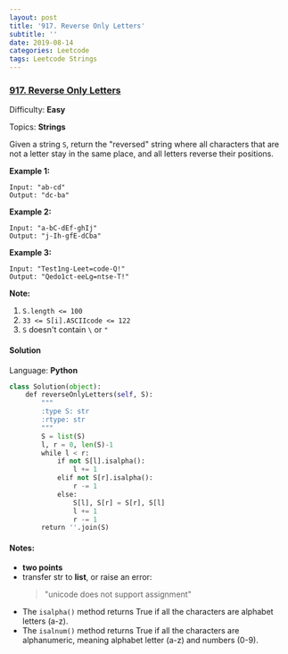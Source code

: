 ```yaml
---
layout: post
title: '917. Reverse Only Letters'
subtitle: ''
date: 2019-08-14
categories: Leetcode
tags: Leetcode Strings
---
```

### [917\. Reverse Only Letters](https://leetcode.com/problems/reverse-only-letters/)

Difficulty: **Easy**

Topics: **Strings**


Given a string `S`, return the "reversed" string where all characters that are not a letter stay in the same place, and all letters reverse their positions.


**Example 1:**

```
Input: "ab-cd"
Output: "dc-ba"
```


**Example 2:**

```
Input: "a-bC-dEf-ghIj"
Output: "j-Ih-gfE-dCba"
```


**Example 3:**

```
Input: "Test1ng-Leet=code-Q!"
Output: "Qedo1ct-eeLg=ntse-T!"
```


**<span style="display: inline;">Note:</span>**

1.  `S.length <= 100`
2.  `33 <= S[i].ASCIIcode <= 122` 
3.  `S` doesn't contain `\` or `"`


#### Solution

Language: **Python**

```python
class Solution(object):
    def reverseOnlyLetters(self, S):
        """
        :type S: str
        :rtype: str
        """
        S = list(S)
        l, r = 0, len(S)-1
        while l < r:
            if not S[l].isalpha():
                l += 1
            elif not S[r].isalpha():
                r -= 1
            else:
                S[l], S[r] = S[r], S[l]
                l += 1
                r -= 1
        return ''.join(S)
```

#### Notes:
- **two points**
- transfer str to **list**, or raise an error: 
  > "unicode does not support assignment"
- The `isalpha()` method returns True if all the characters are alphabet letters (a-z).
- The `isalnum()` method returns True if all the characters are alphanumeric, meaning alphabet letter (a-z) and numbers (0-9).